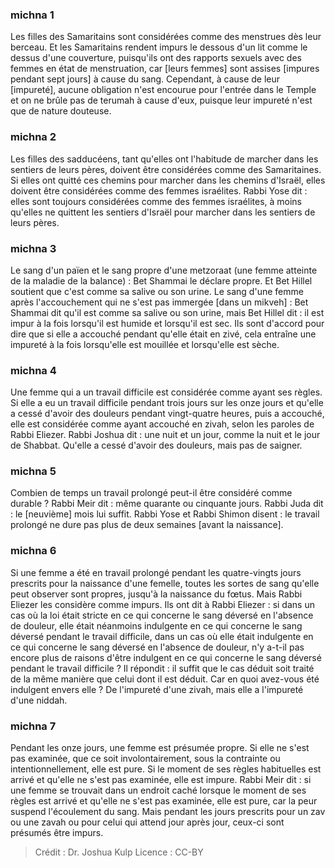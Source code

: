 
### michna 1
Les filles des Samaritains sont considérées comme des menstrues dès leur berceau. Et les Samaritains rendent impurs le dessous d'un lit comme le dessus d'une couverture, puisqu'ils ont des rapports sexuels avec des femmes en état de menstruation, car [leurs femmes] sont assises [impures pendant sept jours] à cause du sang. Cependant, à cause de leur [impureté], aucune obligation n'est encourue pour l'entrée dans le Temple et on ne brûle pas de terumah à cause d'eux, puisque leur impureté n'est que de nature douteuse.

### michna 2
Les filles des sadducéens, tant qu'elles ont l'habitude de marcher dans les sentiers de leurs pères, doivent être considérées comme des Samaritaines. Si elles ont quitté ces chemins pour marcher dans les chemins d'Israël, elles doivent être considérées comme des femmes israélites. Rabbi Yose dit : elles sont toujours considérées comme des femmes israélites, à moins qu'elles ne quittent les sentiers d'Israël pour marcher dans les sentiers de leurs pères.

### michna 3
Le sang d'un païen et le sang propre d'une metzoraat (une femme atteinte de la maladie de la balance) : Bet Shammai le déclare propre. Et Bet Hillel soutient que c'est comme sa salive ou son urine. Le sang d'une femme après l'accouchement qui ne s'est pas immergée [dans un mikveh] : Bet Shammai dit qu'il est comme sa salive ou son urine, mais Bet Hillel dit : il est impur à la fois lorsqu'il est humide et lorsqu'il est sec. Ils sont d'accord pour dire que si elle a accouché pendant qu'elle était en zivé, cela entraîne une impureté à la fois lorsqu'elle est mouillée et lorsqu'elle est sèche.

### michna 4
Une femme qui a un travail difficile est considérée comme ayant ses règles. Si elle a eu un travail difficile pendant trois jours sur les onze jours et qu'elle a cessé d'avoir des douleurs pendant vingt-quatre heures, puis a accouché, elle est considérée comme ayant accouché en zivah, selon les paroles de Rabbi Eliezer. Rabbi Joshua dit : une nuit et un jour, comme la nuit et le jour de Shabbat. Qu'elle a cessé d'avoir des douleurs, mais pas de saigner.

### michna 5
Combien de temps un travail prolongé peut-il être considéré comme durable ? Rabbi Meir dit : même quarante ou cinquante jours. Rabbi Juda dit : le [neuvième] mois lui suffit. Rabbi Yose et Rabbi Shimon disent : le travail prolongé ne dure pas plus de deux semaines [avant la naissance].

### michna 6
Si une femme a été en travail prolongé pendant les quatre-vingts jours prescrits pour la naissance d'une femelle, toutes les sortes de sang qu'elle peut observer sont propres, jusqu'à la naissance du fœtus. Mais Rabbi Eliezer les considère comme impurs. Ils ont dit à Rabbi Eliezer : si dans un cas où la loi était stricte en ce qui concerne le sang déversé en l'absence de douleur, elle était néanmoins indulgente en ce qui concerne le sang déversé pendant le travail difficile, dans un cas où elle était indulgente en ce qui concerne le sang déversé en l'absence de douleur, n'y a-t-il pas encore plus de raisons d'être indulgent en ce qui concerne le sang déversé pendant le travail difficile ? Il répondit : il suffit que le cas déduit soit traité de la même manière que celui dont il est déduit. Car en quoi avez-vous été indulgent envers elle ? De l'impureté d'une zivah, mais elle a l'impureté d'une niddah.

### michna 7
Pendant les onze jours, une femme est présumée propre. Si elle ne s'est pas examinée, que ce soit involontairement, sous la contrainte ou intentionnellement, elle est pure. Si le moment de ses règles habituelles est arrivé et qu'elle ne s'est pas examinée, elle est impure. Rabbi Meir dit : si une femme se trouvait dans un endroit caché lorsque le moment de ses règles est arrivé et qu'elle ne s'est pas examinée, elle est pure, car la peur suspend l'écoulement du sang. Mais pendant les jours prescrits pour un zav ou une zavah ou pour celui qui attend jour après jour, ceux-ci sont présumés être impurs.

>Crédit : Dr. Joshua Kulp
>Licence : CC-BY